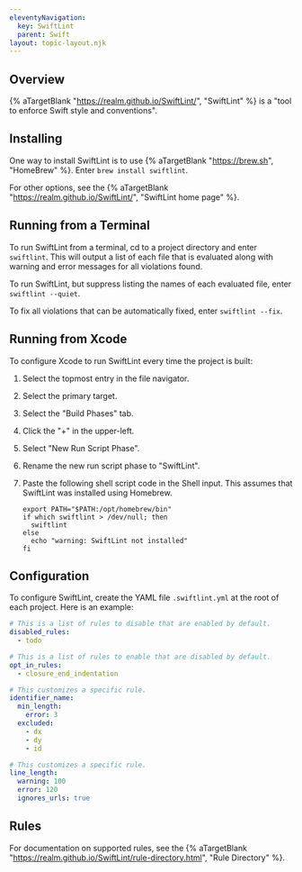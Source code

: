 ```yaml
---
eleventyNavigation:
  key: SwiftLint
  parent: Swift
layout: topic-layout.njk
---
```


## Overview

{% aTargetBlank "https://realm.github.io/SwiftLint/", "SwiftLint" %}
is a "tool to enforce Swift style and conventions".

## Installing

One way to install SwiftLint is to use
{% aTargetBlank "https://brew.sh", "HomeBrew" %}.
Enter `brew install swiftlint`.

For other options, see the {% aTargetBlank
"https://realm.github.io/SwiftLint/", "SwiftLint home page" %}.

## Running from a Terminal

To run SwiftLint from a terminal,
cd to a project directory and enter `swiftlint`.
This will output a list of each file that is evaluated
along with warning and error messages for all violations found.

To run SwiftLint, but suppress listing the names of each evaluated file,
enter `swiftlint --quiet`.

To fix all violations that can be automatically fixed,
enter `swiftlint --fix`.

## Running from Xcode

To configure Xcode to run SwiftLint every time the project is built:

1. Select the topmost entry in the file navigator.
1. Select the primary target.
1. Select the "Build Phases" tab.
1. Click the "+" in the upper-left.
1. Select "New Run Script Phase".
1. Rename the new run script phase to "SwiftLint".
1. Paste the following shell script code in the Shell input.
   This assumes that SwiftLint was installed using Homebrew.

   ```shell
   export PATH="$PATH:/opt/homebrew/bin"
   if which swiftlint > /dev/null; then
     swiftlint
   else
     echo "warning: SwiftLint not installed"
   fi
   ```

## Configuration

To configure SwiftLint, create the YAML file `.swiftlint.yml`
at the root of each project.
Here is an example:

```yaml
# This is a list of rules to disable that are enabled by default.
disabled_rules:
  - todo

# This is a list of rules to enable that are disabled by default.
opt_in_rules:
  - closure_end_indentation

# This customizes a specific rule.
identifier_name:
  min_length:
    error: 3
  excluded:
    - dx
    - dy
    - id

# This customizes a specific rule.
line_length:
  warning: 100
  error: 120
  ignores_urls: true
```

## Rules

For documentation on supported rules, see the {% aTargetBlank
"https://realm.github.io/SwiftLint/rule-directory.html", "Rule Directory" %}.
